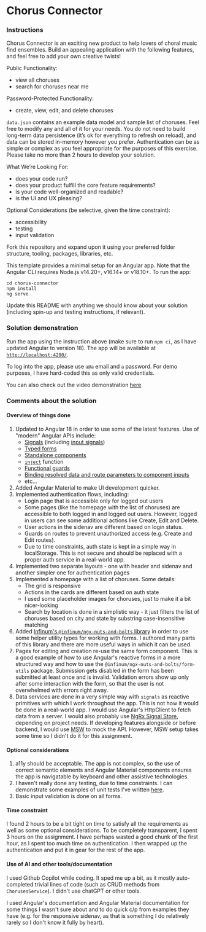 # Chorus Connector

### Instructions

Chorus Connector is an exciting new product to help lovers of choral music find ensembles. Build an appealing application with the following features, and feel free to add your own creative twists!

Public Functionality:

- view all choruses
- search for choruses near me

Password-Protected Functionality:

- create, view, edit, and delete choruses

`data.json` contains an example data model and sample list of choruses. Feel free to modify any and all of it for your needs. You do not need to build long-term data persistence (it’s ok for everything to refresh on reload), and data can be stored in-memory however you prefer.
Authentication can be as simple or complex as you feel appropriate for the purposes of this exercise.
Please take no more than 2 hours to develop your solution.

What We’re Looking For:

- does your code run?
- does your product fulfill the core feature requirements?
- is your code well-organized and readable?
- is the UI and UX pleasing?

Optional Considerations (be selective, given the time constraint):

- accessibility
- testing
- input validation

Fork this repository and expand upon it using your preferred folder structure, tooling, packages, libraries, etc.

This template provides a minimal setup for an Angular app. Note that the Angular CLI requires Node.js v14.20+, v16.14+ or v18.10+. To run the app:

```
cd chorus-connector
npm install
ng serve
```

Update this README with anything we should know about your solution (including spin-up and testing instructions, if relevant).

### Solution demonstration

Run the app using the instruction above (make sure to run `npm ci`, as I have updated Angular to version 18). The app will be available at [`http://localhost:4200/`](http://localhost:4200/).

To log into the app, please use `a@a` email and `a` password. For demo purposes, I have hard-coded this as only valid credentials.

You can also check out the video demonstration [here](./chorus-connection-demo.mp4)

### Comments about the solution

#### Overview of things done

1. Updated to Angular 18 in order to use some of the latest features. Use of "modern" Angular APIs include:
   - [Signals](https://angular.dev/guide/signals) (including [input signals](https://angular.dev/guide/signals/inputs))
   - [Typed forms](https://angular.dev/guide/forms/typed-forms)
   - [Standalone components](https://angular.dev/guide/components/importing#standalone-components)
   - [`inject`](https://angular.dev/api/core/inject) function
   - [Functional guards](https://blog.angular.dev/advancements-in-the-angular-router-5d69ec4c032#:~:text=Now%20supporting%20functional%20router%20guards)
   - [Binding resolved data and route parameters to component inputs](https://angular.dev/guide/routing/common-router-tasks#add-an-input-to-the-component)
   - etc...
2. Added Angular Material to make UI development quicker.
3. Implemented authentication flows, including:
   - Login page that is accessible only for logged out users
   - Some pages (like the homepage with the list of choruses) are accessible to both logged in and logged out users. However, logged in users can see some additional actions like Create, Edit and Delete.
   - User actions in the sidenav are different based on login status.
   - Guards on routes to prevent unauthorized access (e.g. Create and Edit routes).
   - Due to time constraints, auth state is kept in a simple way in localStorage. This is not secure and should be replaced with a proper auth service in a real-world app.
4. Implemented two separate layouts - one with header and sidenav and another simpler one for authentication pages
5. Implemented a homepage with a list of choruses. Some details:
   - The grid is responsive
   - Actions in the cards are different based on auth state
   - I used some placeholder images for choruses, just to make it a bit nicer-looking
   - Search by location is done in a simplistic way - it just filters the list of choruses based on city and state by substring case-insensitive matching
6. Added [Infinum's `@infinum/ngx-nuts-and-bolts` library](https://infinum.github.io/ngx-nuts-and-bolts/docs) in order to use some helper utility types for working with forms. I authored many parts of this library and there are more useful ways in which it can be used.
7. Pages for editing and creation re-use the same form component. This is a good example of how to use Angular's reactive forms in a more structured way and how to use the `@infinum/ngx-nuts-and-bolts/form-utils` package. Submission gets disabled in the form has been submitted at least once and is invalid. Validation errors show up only after some interaction with the form, so that the user is not overwhelmed with errors right away.
8. Data services are done in a very simple way with `signals` as reactive primitives with which I work throughout the app. This is not how it would be done in a real-world app. I would use Angular's HttpClient to fetch data from a server. I would also probably use [NgRx Signal Store](https://ngrx.io/guide/signals/signal-store), depending on project needs. If developing features alongside or before backend, I would use [MSW](https://mswjs.io/) to mock the API. However, MSW setup takes some time so I didn't do it for this assignment.

#### Optional considerations

1. a11y should be acceptable. The app is not complex, so the use of correct semantic elements and Angular Material components ensures the app is navigatable by keyboard and other assistive technologies.
2. I haven't really done any testing, due to time constraints. I can demonstrate some examples of unit tests I've written [here](https://github.com/infinum/ngx-nuts-and-bolts/blob/633a78607e50d25055689dac2e682749e23b7cdb/libs/breadcrumbs-testbed/src/lib/tests/breadcrumbs.spec.ts).
3. Basic input validation is done on all forms.

#### Time constraint

I found 2 hours to be a bit tight on time to satisfy all the requirements as well as some optional considerations. To be completely transparent, I spent 3 hours on the assignment. I have perhaps wasted a good chunk of the first hour, as I spent too much time on authentication. I then wrapped up the authentication and put it in gear for the rest of the app.

#### Use of AI and other tools/documentation

I used Github Copilot while coding. It sped me up a bit, as it mostly auto-completed trivial lines of code (such as CRUD methods from `ChorusesService`). I didn't use chatGPT or other tools.

I used Angular's documentation and Angular Material documentation for some things I wasn't sure about and to do quick c/p from examples they have (e.g. for the responsive sidenav, as that is something I do relatively rarely so I don't know it fully by heart).

